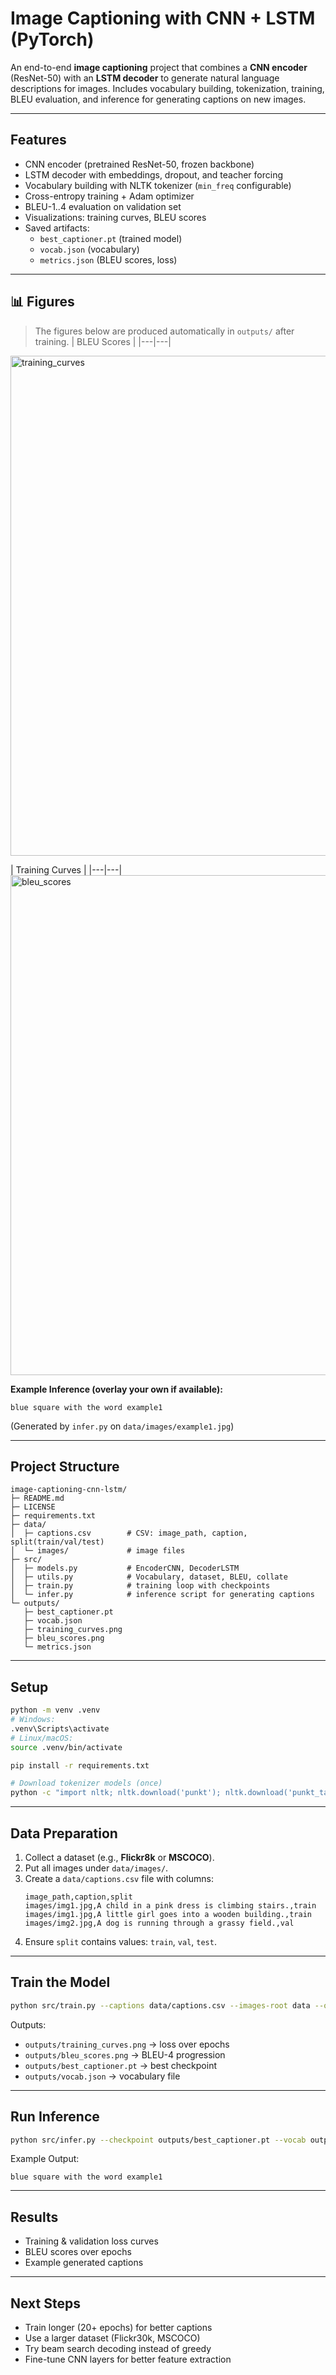 # Image Captioning with CNN + LSTM (PyTorch)

An end-to-end **image captioning** project that combines a **CNN encoder** (ResNet-50) with an **LSTM decoder** to generate natural language descriptions for images. Includes vocabulary building, tokenization, training, BLEU evaluation, and inference for generating captions on new images.

---

## Features
- CNN encoder (pretrained ResNet-50, frozen backbone)  
- LSTM decoder with embeddings, dropout, and teacher forcing  
- Vocabulary building with NLTK tokenizer (`min_freq` configurable)  
- Cross-entropy training + Adam optimizer  
- BLEU-1..4 evaluation on validation set  
- Visualizations: training curves, BLEU scores  
- Saved artifacts:  
  - `best_captioner.pt` (trained model)  
  - `vocab.json` (vocabulary)  
  - `metrics.json` (BLEU scores, loss)  

---

## 📊 Figures
> The figures below are produced automatically in `outputs/` after training.
| BLEU Scores |
|---|---|
<img width="1120" height="800" alt="training_curves" src="https://github.com/user-attachments/assets/eea430fc-f899-47a1-946b-88d80bf0fd8f" />

| Training Curves |
|---|---|
<img width="1120" height="800" alt="bleu_scores" src="https://github.com/user-attachments/assets/4b05f11c-9504-4aa6-9b01-bef952e02824" />

**Example Inference (overlay your own if available):**
```
blue square with the word example1
```
(Generated by `infer.py` on `data/images/example1.jpg`)

---

## Project Structure
```
image-captioning-cnn-lstm/
├─ README.md
├─ LICENSE
├─ requirements.txt
├─ data/
│  ├─ captions.csv        # CSV: image_path, caption, split(train/val/test)
│  └─ images/             # image files
├─ src/
│  ├─ models.py           # EncoderCNN, DecoderLSTM
│  ├─ utils.py            # Vocabulary, dataset, BLEU, collate
│  ├─ train.py            # training loop with checkpoints
│  └─ infer.py            # inference script for generating captions
└─ outputs/
   ├─ best_captioner.pt
   ├─ vocab.json
   ├─ training_curves.png
   ├─ bleu_scores.png
   └─ metrics.json
```

---

## Setup
```bash
python -m venv .venv
# Windows:
.venv\Scripts\activate
# Linux/macOS:
source .venv/bin/activate

pip install -r requirements.txt

# Download tokenizer models (once)
python -c "import nltk; nltk.download('punkt'); nltk.download('punkt_tab')"
```

---

## Data Preparation
1. Collect a dataset (e.g., **Flickr8k** or **MSCOCO**).  
2. Put all images under `data/images/`.  
3. Create a `data/captions.csv` file with columns:
   ```csv
   image_path,caption,split
   images/img1.jpg,A child in a pink dress is climbing stairs.,train
   images/img1.jpg,A little girl goes into a wooden building.,train
   images/img2.jpg,A dog is running through a grassy field.,val
   ```
4. Ensure `split` contains values: `train`, `val`, `test`.  

---

## Train the Model
```bash
python src/train.py --captions data/captions.csv --images-root data --outdir outputs --epochs 10 --batch-size 64 --embed-dim 256 --hidden-dim 512 --min-freq 1 --max-len 20 --lr 1e-3
```

Outputs:
- `outputs/training_curves.png` → loss over epochs  
- `outputs/bleu_scores.png` → BLEU-4 progression  
- `outputs/best_captioner.pt` → best checkpoint  
- `outputs/vocab.json` → vocabulary file  

---

## Run Inference
```bash
python src/infer.py --checkpoint outputs/best_captioner.pt --vocab outputs/vocab.json --image data/images/example1.jpg --max-len 20
```

Example Output:
```
blue square with the word example1
```

---

## Results
- Training & validation loss curves  
- BLEU scores over epochs  
- Example generated captions  

---

## Next Steps
- Train longer (20+ epochs) for better captions  
- Use a larger dataset (Flickr30k, MSCOCO)  
- Try beam search decoding instead of greedy  
- Fine-tune CNN layers for better feature extraction  
